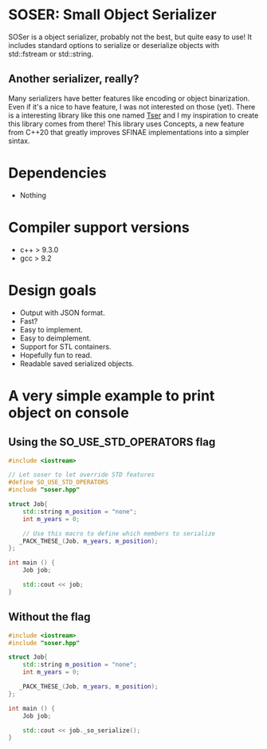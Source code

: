 # SOSER: Small Object Serializer
SOSer is a object serializer, probably not the best, but quite easy to use! It includes standard options to serialize or deserialize objects with std::fstream or std::string.

## Another serializer, really?
Many serializers have better features like encoding or object binarization. Even if it's a nice to have feature, I was not interested on those (yet). There is a interesting library like this one named [Tser](https://github.com/KonanM/tser) and I my inspiration to create this library comes from there! This library uses Concepts, a new feature from C++20 that greatly improves SFINAE implementations into a simpler sintax.

# Dependencies
- Nothing

# Compiler support versions
- c++ > 9.3.0
- gcc > 9.2

# Design goals
- Output with JSON format.
- Fast?
- Easy to implement.
- Easy to deimplement.
- Support for STL containers. 
- Hopefully fun to read.
- Readable saved serialized objects.


# A very simple example to print object on console

## Using the SO_USE_STD_OPERATORS flag
```cpp
#include <iostream>

// Let soser to let override STD features
#define SO_USE_STD_OPERATORS
#include "soser.hpp"

struct Job{
    std::string m_position = "none";
    int m_years = 0;

    // Use this macro to define which members to serialize
   _PACK_THESE_(Job, m_years, m_position);
};

int main () {
    Job job;

    std::cout << job;
}
```

## Without the flag
```cpp
#include <iostream>
#include "soser.hpp"

struct Job{
    std::string m_position = "none";
    int m_years = 0;

   _PACK_THESE_(Job, m_years, m_position);
};

int main () {
    Job job;

    std::cout << job._so_serialize();
}
```
